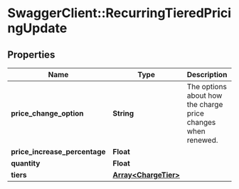 # SwaggerClient::RecurringTieredPricingUpdate

## Properties
Name | Type | Description | Notes
------------ | ------------- | ------------- | -------------
**price_change_option** | **String** | The options about how the charge price changes when renewed. | [optional] 
**price_increase_percentage** | **Float** |  | [optional] 
**quantity** | **Float** |  | [optional] 
**tiers** | [**Array&lt;ChargeTier&gt;**](ChargeTier.md) |  | [optional] 


